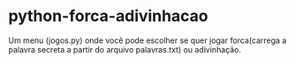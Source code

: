 # python-forca-adivinhacao 

Um menu (jogos.py) onde você pode escolher se quer jogar forca(carrega a palavra secreta a partir do arquivo palavras.txt) ou adivinhação.
